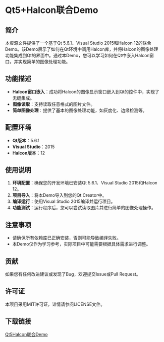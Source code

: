# Qt5+Halcon联合Demo

## 简介
本资源文件提供了一个基于Qt 5.6.1、Visual Studio 2015和Halcon 12的联合Demo。该Demo展示了如何在Qt环境中调用Halcon库，并将Halcon的图像处理功能集成到Qt的界面中。通过本Demo，您可以学习如何在Qt中嵌入Halcon窗口，并实现简单的图像处理功能。

## 功能描述
- **Halcon窗口嵌入**：成功将Halcon的图像显示窗口嵌入到Qt的控件中，实现了无缝集成。
- **图像读取**：支持读取任意格式的图片文件。
- **简单图像处理**：提供了基本的图像处理功能，如灰度化、边缘检测等。

## 配置环境
- **Qt版本**：5.6.1
- **Visual Studio**：2015
- **Halcon版本**：12

## 使用说明
1. **环境配置**：确保您的开发环境已安装Qt 5.6.1、Visual Studio 2015和Halcon 12。
2. **项目导入**：将本Demo导入到您的Qt Creator中。
3. **编译运行**：使用Visual Studio 2015编译并运行项目。
4. **功能测试**：运行程序后，您可以尝试读取图片并进行简单的图像处理操作。

## 注意事项
- 请确保所有依赖库已正确安装，否则可能导致编译失败。
- 本Demo仅作为学习参考，实际项目中可能需要根据具体需求进行调整。

## 贡献
如果您有任何改进建议或发现了Bug，欢迎提交Issue或Pull Request。

## 许可证
本项目采用MIT许可证，详情请参阅LICENSE文件。

## 下载链接

[Qt5Halcon联合Demo](https://pan.quark.cn/s/4517f806162f)